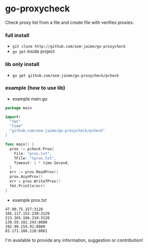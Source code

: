 # go-proxycheck
  Check proxy list from a file and create file with verifies proxies.

### full install

  * `git clone http://github.com/asm-jaime/go-proxycheck`
  * `go get` inside project
  
### lib only install

  * `go get github.com/asm-jaime/go-proxycheck/pcheck`

### example (how to use lib)

  * example main.go
  
```go
package main

import(
  "fmt"
  "time"
  "github.com/asm-jaime/go-proxycheck/pcheck"
)

func main() {
  prox := pcheck.Prox{
    File: "prox.txt",
    TFile: "tprox.txt",
    Timeout: 1 * time.Second,
  }
  err := prox.ReadProx()
  prox.AsynProx()
  err = prox.WriteTProx()
  fmt.Println(err)
}
```

  * example prox.txt
  
```
47.90.75.157:3128
185.117.153.230:3129
213.165.166.210:3128
139.59.102.243:8080
192.99.159.91:8080
83.171.108.210:8081
```

I'm available to provide any information, suggestion or contribution!
